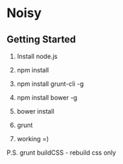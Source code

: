 # Noisy

## Getting Started

1) Install node.js

2) npm install

2) npm install grunt-cli -g

3) npm install bower -g

4) bower install

5) grunt

6) working =)

P.S. 
grunt buildCSS - rebuild css only 


